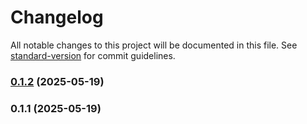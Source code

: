 # Changelog

All notable changes to this project will be documented in this file. See [standard-version](https://github.com/conventional-changelog/standard-version) for commit guidelines.

### [0.1.2](https://github.com/robertluiz/TabStateSync/compare/v0.1.1...v0.1.2) (2025-05-19)

### 0.1.1 (2025-05-19)
